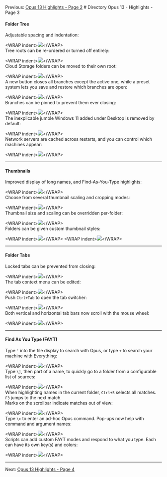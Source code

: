 Previous: [Opus 13 Highlights - Page 2](/Manual/release_history/opus13/page2.md) # Directory Opus 13 - Highlights - Page 3

#### Folder Tree

Adjustable spacing and indentation:

\<WRAP indent\>![](/Manual/images/release_history/tree_spacing.gif)\</WRAP\>  
Tree roots can be re-ordered or turned off entirely:

\<WRAP indent\>![](/Manual/images/release_history/tree_contentprefs.png)\</WRAP\>  
Cloud Storage folders can be moved to their own root:

\<WRAP indent\>![](/Manual/images/release_history/tree_cloud.png)\</WRAP\>  
A new button closes all branches except the active one, while a preset system lets you save and restore which branches are open:

\<WRAP indent\>![](/Manual/images/release_history/tree_colpreset.gif)\</WRAP\>  
Branches can be pinned to prevent them ever closing:

\<WRAP indent\>![](/Manual/images/release_history/tree_pin.png)\</WRAP\>  
The inexplicable jumble Windows 11 added under Desktop is removed by default:

\<WRAP indent\>![](/Manual/images/release_history/tree_win11clutter.jpg)\</WRAP\>  
Network servers are cached across restarts, and you can control which machines appear:

\<WRAP indent\>![](/Manual/images/release_history/tree_network.png)\</WRAP\>  

------------------------------------------------------------------------

#### Thumbnails

Improved display of long names, and Find-As-You-Type highlights:

\<WRAP indent\>![](/Manual/images/release_history/thumb_labels.gif)\</WRAP\>  
Choose from several thumbnail scaling and cropping modes:

\<WRAP indent\>![](/Manual/images/release_history/thumb_scale.gif)\</WRAP\>  
Thumbnail size and scaling can be overridden per-folder:

\<WRAP indent\>![](/Manual/images/release_history/thumb_perfolder.png)\</WRAP\>  
Folders can be given custom thumbnail styles:

\<WRAP indent\>![](/Manual/images/release_history/thumb_stylebr.jpg)\</WRAP\> \<WRAP indent\>![](/Manual/images/release_history/thumb_styledef.png)\</WRAP\>  

------------------------------------------------------------------------

#### Folder Tabs

Locked tabs can be prevented from closing:

\<WRAP indent\>![](/Manual/images/release_history/tabs_lock.png)\</WRAP\>  
The tab context menu can be edited:

\<WRAP indent\>![](/Manual/images/release_history/tab_context.png)\</WRAP\>  
Push `Ctrl+Tab` to open the tab switcher:

\<WRAP indent\>![](/Manual/images/release_history/tabs_switcher.png)\</WRAP\>  
Both vertical and horizontal tab bars now scroll with the mouse wheel:

\<WRAP indent\>![](/Manual/images/release_history/tabs_scroll.gif)\</WRAP\>  

------------------------------------------------------------------------

#### Find As You Type (FAYT)

Type `'` into the file display to search with Opus, or type `+` to search your machine with Everything:

\<WRAP indent\>![](/Manual/images/release_history/fayt_everything.gif)\</WRAP\>  
Type `\]`, then part of a name, to quickly go to a folder from a configurable list of sources:

\<WRAP indent\>![](/Manual/images/release_history/fayt_folders.png)\</WRAP\>  
When highlighting names in the current folder, `Ctrl+S` selects all matches. `F3` jumps to the next match.  
Marks on the scrollbar indicate matches out of view:

\<WRAP indent\>![](/Manual/images/release_history/fayt_scrollbar.png)\</WRAP\>  
Type `\>` to enter an ad-hoc Opus command. Pop-ups now help with command and argument names:

\<WRAP indent\>![](/Manual/images/release_history/fayt_suggs.png)\</WRAP\>  
Scripts can add custom FAYT modes and respond to what you type. Each can have its own key(s) and colors:

\<WRAP indent\>![](/Manual/images/release_history/fayt_scripts.png)\</WRAP\>  

------------------------------------------------------------------------

Next: [Opus 13 Highlights - Page 4](/Manual/release_history/opus13/page4.md)

